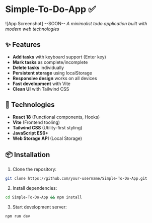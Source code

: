 # Simple-To-Do-App ✅

![App Screenshot] --SOON--
*A minimalist todo application built with modern web technologies*

## ✨ Features
- **Add tasks** with keyboard support (Enter key)
- **Mark tasks** as complete/incomplete
- **Delete tasks** individually
- **Persistent storage** using localStorage
- **Responsive design** works on all devices
- **Fast development** with Vite
- **Clean UI** with Tailwind CSS

## 🚀 Technologies  
- **React 18** (Functional components, Hooks)  
- **Vite** (Frontend tooling)  
- **Tailwind CSS** (Utility-first styling)  
- **JavaScript ES6+**  
- **Web Storage API** (Local Storage)

## 📦 Installation
1. Clone the repository:
```bash
git clone https://github.com/your-username/Simple-To-Do-App.git
```

2. Install dependencies:
```bash
cd Simple-To-Do-App && npm install
```

3. Start development server:
```bash
npm run dev
```

